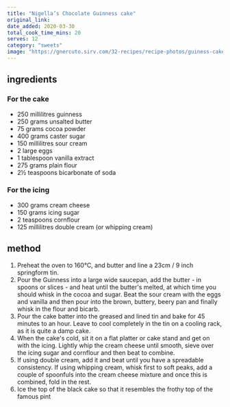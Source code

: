 ```yaml
---
title: "Nigella’s Chocolate Guinness cake"
original_link:
date_added: 2020-03-30
total_cook_time_mins: 20
serves: 12
category: "sweets"
image: "https://gnercuto.sirv.com/32-recipes/recipe-photos/guiness-cake.png"
---
```


## ingredients

### For the cake

- 250 millilitres guinness
- 250 grams unsalted butter
- 75 grams cocoa powder
- 400 grams caster sugar
- 150 millilitres sour cream
- 2 large eggs
- 1 tablespoon vanilla extract
- 275 grams plain flour
- 2½ teaspoons bicarbonate of soda

### For the icing

- 300 grams cream cheese
- 150 grams icing sugar
- 2 teaspoons cornflour
- 125 millilitres double cream (or whipping cream)

## method

1. Preheat the oven to 160°C, and butter and line a 23cm / 9 inch springform tin.
2. Pour the Guinness into a large wide saucepan, add the butter - in spoons or slices - and heat until the butter's melted, at which time you should whisk in the cocoa and sugar. Beat the sour cream with the eggs and vanilla and then pour into the brown, buttery, beery pan and finally whisk in the flour and bicarb.
3. Pour the cake batter into the greased and lined tin and bake for 45 minutes to an hour. Leave to cool completely in the tin on a cooling rack, as it is quite a damp cake.
4. When the cake's cold, sit it on a flat platter or cake stand and get on with the icing. Lightly whip the cream cheese until smooth, sieve over the icing sugar and cornflour and then beat to combine.
5. If using double cream, add it and beat until you have a spreadable consistency. If using whipping cream, whisk first to soft peaks, add a couple of spoonfuls into the cream cheese mixture and once this is combined, fold in the rest.
6. Ice the top of the black cake so that it resembles the frothy top of the famous pint
